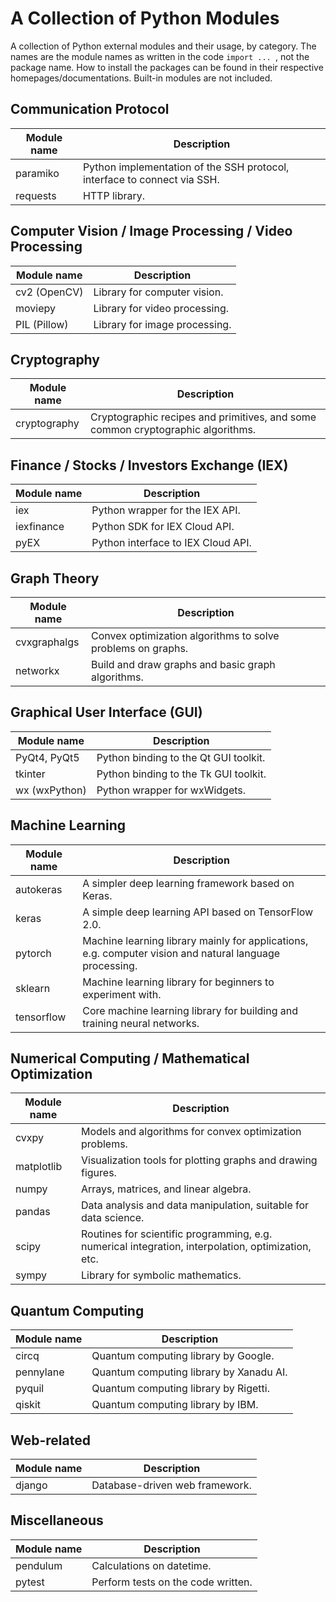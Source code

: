# A Collection of Python Modules
A collection of Python external modules and their usage, by category. The names are the module names as written in the code ``import ... ``, not the package name. 
How to install the packages can be found in their respective homepages/documentations. Built-in modules are not included.

## Communication Protocol
| Module name | Description |
|-------------|-------------|
| paramiko    | Python implementation of the SSH protocol, interface to connect via SSH. |
| requests    | HTTP library. |

## Computer Vision / Image Processing / Video Processing
| Module name | Description |
|-------------|-------------|
| cv2 (OpenCV) | Library for computer vision. |
| moviepy      | Library for video processing. |
| PIL (Pillow) | Library for image processing. |

## Cryptography
| Module name | Description |
|-------------|-------------|
| cryptography | Cryptographic recipes and primitives, and some common cryptographic algorithms. |

## Finance / Stocks / Investors Exchange (IEX)
| Module name | Description |
|-------------|-------------|
| iex         | Python wrapper for the IEX API. |
| iexfinance  | Python SDK for IEX Cloud API. |
| pyEX        | Python interface to IEX Cloud API. |

## Graph Theory
| Module name | Description |
|-------------|-------------|
| cvxgraphalgs | Convex optimization algorithms to solve problems on graphs. |
| networkx    | Build and draw graphs and basic graph algorithms. |

## Graphical User Interface (GUI)
| Module name | Description |
|-------------|-------------|
| PyQt4, PyQt5 | Python binding to the Qt GUI toolkit. |
| tkinter     | Python binding to the Tk GUI toolkit. |
| wx (wxPython) | Python wrapper for wxWidgets. |

## Machine Learning
| Module name | Description |
|-------------|-------------|
| autokeras   | A simpler deep learning framework based on Keras. |
| keras       | A simple deep learning API based on TensorFlow 2.0. |
| pytorch     | Machine learning library mainly for applications, e.g. computer vision and natural language processing. |
| sklearn     | Machine learning library for beginners to experiment with. |
| tensorflow  | Core machine learning library for building and training neural networks. |

## Numerical Computing / Mathematical Optimization
| Module name | Description |
|-------------|-------------|
| cvxpy       | Models and algorithms for convex optimization problems. |
| matplotlib  | Visualization tools for plotting graphs and drawing figures. |
| numpy       | Arrays, matrices, and linear algebra. |
| pandas      | Data analysis and data manipulation, suitable for data science. |
| scipy       | Routines for scientific programming, e.g. numerical integration, interpolation, optimization, etc. |
| sympy       | Library for symbolic mathematics. |

## Quantum Computing
| Module name | Description |
|-------------|-------------|
| circq       | Quantum computing library by Google. |
| pennylane   | Quantum computing library by Xanadu AI. |
| pyquil      | Quantum computing library by Rigetti. |
| qiskit      | Quantum computing library by IBM. |

## Web-related
| Module name | Description |
|-------------|-------------|
| django      | Database-driven web framework. |

## Miscellaneous 
| Module name | Description |
|-------------|-------------|
| pendulum    | Calculations on datetime. |
| pytest      | Perform tests on the code written. |
